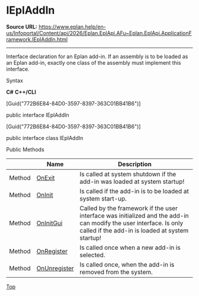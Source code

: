 # IEplAddIn

**Source URL:** https://www.eplan.help/en-us/Infoportal/Content/api/2026/Eplan.EplApi.AFu~Eplan.EplApi.ApplicationFramework.IEplAddIn.html

---

Interface declaration for an Eplan add-in. If an assembly is to be loaded as an Eplan add-in, exactly one class of the assembly must implement this interface.

Syntax

**C#**
**C++/CLI**


[Guid("772B6E84-84D0-3597-8397-363C01BB41B6")]

public interface IEplAddIn

[Guid("772B6E84-84D0-3597-8397-363C01BB41B6")]

public interface class IEplAddIn

Public Methods

|  | Name | Description |
| --- | --- | --- |
| Method | [OnExit](Eplan.EplApi.AFu~Eplan.EplApi.ApplicationFramework.IEplAddIn~OnExit.html) | Is called at system shutdown if the add-in was loaded at system startup! |
| Method | [OnInit](Eplan.EplApi.AFu~Eplan.EplApi.ApplicationFramework.IEplAddIn~OnInit.html) | Is called if the add-in is to be loaded at system start-up. |
| Method | [OnInitGui](Eplan.EplApi.AFu~Eplan.EplApi.ApplicationFramework.IEplAddIn~OnInitGui.html) | Called by the framework if the user interface was initialized and the add-in can modify the user interface. Is only called if the add-in is loaded at system startup! |
| Method | [OnRegister](Eplan.EplApi.AFu~Eplan.EplApi.ApplicationFramework.IEplAddIn~OnRegister.html) | Is called once when a new add-in is selected. |
| Method | [OnUnregister](Eplan.EplApi.AFu~Eplan.EplApi.ApplicationFramework.IEplAddIn~OnUnregister.html) | Is called once, when the add-in is removed from the system. |

[Top](#top)
